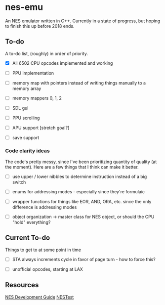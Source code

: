 # nes-emu

An NES emulator written in C++. Currently in a state of progress, but hoping to finish this up before 2018 ends.



## To-do

A to-do list, (roughly) in order of priority.

- [x] All 6502 CPU opcodes implemented and working
- [ ] PPU implementation
- [ ] memory map with pointers instead of writing things manually to a memory array
- [ ] memory mappers 0, 1, 2
- [ ] SDL gui
- [ ] PPU scrolling
- [ ] APU support [stretch goal?]
- [ ] save support



### Code clarity ideas
The code's pretty messy, since I've been prioritizing quantity of quality (at the moment). Here are a few things that I think can make it better.
- [ ] use upper / lower nibbles to determine instruction instead of a big switch
- [ ] enums for addressing modes - especially since they're formulaic
- [ ] wrapper functions for things like EOR, AND, ORA, etc. since the only difference is addressing modes
- [ ] object organization -> master class for NES object, or should the CPU "hold" everything?



## Current To-do

Things to get to at some point in time
- [ ] STA always increments cycle in favor of page turn - how to force this?
- [ ] unofficial opcodes, starting at LAX


## Resources

[NES Development Guide](http://nesdev.com/NESDoc.pdf)
[NESTest](http://www.qmtpro.com/~nes/misc/nestest.txt)
